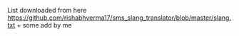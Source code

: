 List downloaded from here https://github.com/rishabhverma17/sms_slang_translator/blob/master/slang.txt + some add by me
